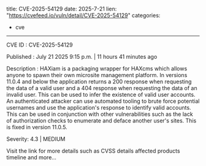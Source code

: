  
title: CVE-2025-54129
date: 2025-7-21
lien: "https://cvefeed.io/vuln/detail/CVE-2025-54129"
categories:
  - cve
---

CVE ID : CVE-2025-54129

Published :  July 21
2025
9:15 p.m. | 11 hours
41 minutes ago

Description : HAXiam is a packaging wrapper for HAXcms which allows anyone to spawn their own microsite management platform. In versions 11.0.4 and below
the application returns a 200 response when requesting the data of a valid user and a 404 response when requesting the data of an invalid user. This can be used to infer the existence of valid user accounts. An authenticated attacker can use automated tooling to brute force potential usernames and use the application's response to identify valid accounts. This can be used in conjunction with other vulnerabilities
such as the lack of authorization checks
to enumerate and deface another user's sites. This is fixed in version 11.0.5.

Severity: 4.3 | MEDIUM

Visit the link for more details
such as CVSS details
affected products
timeline
and more...
